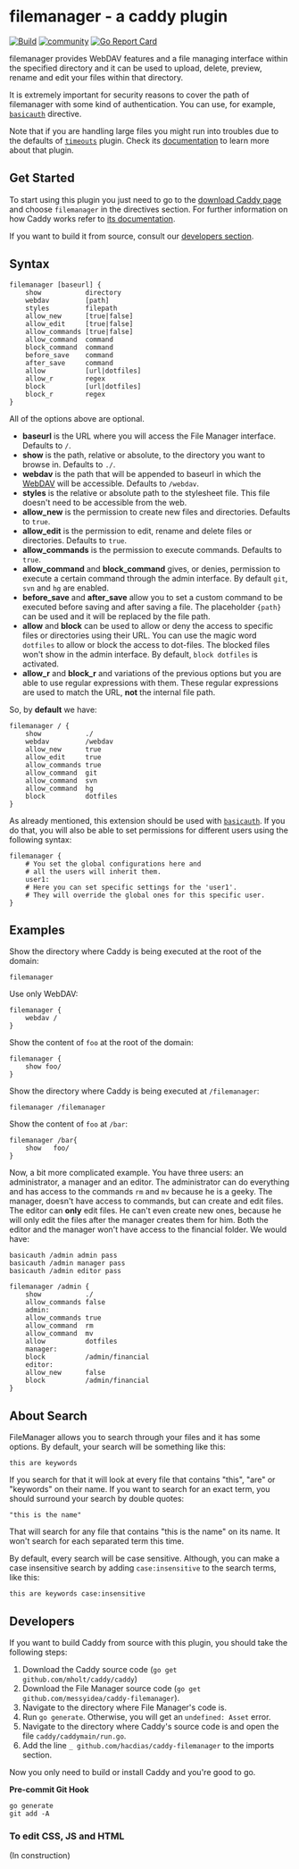 # filemanager - a caddy plugin

[![Build](https://img.shields.io/travis/hacdias/caddy-filemanager.svg?style=flat-square)](https://travis-ci.org/hacdias/caddy-filemanager)
[![community](https://img.shields.io/badge/community-forum-ff69b4.svg?style=flat-square)](https://forum.caddyserver.com)
[![Go Report Card](https://goreportcard.com/badge/github.com/hacdias/caddy-filemanager?style=flat-square)](https://goreportcard.com/report/hacdias/caddy-filemanager)

filemanager provides WebDAV features and a file managing interface within the specified directory and it can be used to upload, delete, preview, rename and edit your files within that directory.

It is extremely important for security reasons to cover the path of filemanager with some kind of authentication. You can use, for example, [`basicauth`](https://caddyserver.com/docs/basicauth) directive.

Note that if you are handling large files you might run into troubles due to the defaults of [`timeouts`](https://caddyserver.com/docs/timeouts) plugin. Check its [documentation](https://caddyserver.com/docs/timeouts) to learn more about that plugin. 

## Get Started

To start using this plugin you just need to go to the [download Caddy page](https://caddyserver.com/download) and choose `filemanager` in the directives section. For further information on how Caddy works refer to [its documentation](https://caddyserver.com/docs).

If you want to build it from source, consult our [developers section](#developers).

## Syntax

```
filemanager [baseurl] {
    show           directory
    webdav         [path]
    styles         filepath
    allow_new      [true|false]
    allow_edit     [true|false]
    allow_commands [true|false]
    allow_command  command
    block_command  command
    before_save    command
    after_save     command
    allow          [url|dotfiles]
    allow_r        regex
    block          [url|dotfiles]
    block_r        regex
}
```

All of the options above are optional.

+ **baseurl** is the URL where you will access the File Manager interface. Defaults to `/`.
+ **show** is the path, relative or absolute, to the directory you want to browse in. Defaults to `./`.
+ **webdav** is the path that will be appended to baseurl in which the [WebDAV](https://en.wikipedia.org/wiki/WebDAV) will be accessible. Defaults to `/webdav`.
+ **styles** is the relative or absolute path to the stylesheet file. This file doesn't need to be accessible from the web.
+ **allow_new** is the permission to create new files and directories. Defaults to `true`.
+ **allow_edit** is the permission to edit, rename and delete files or directories. Defaults to `true`.
+ **allow_commands** is the permission to execute commands. Defaults to `true`.
+ **allow_command** and **block_command** gives, or denies, permission to execute a certain command through the admin interface. By default `git`, `svn` and `hg` are enabled.
+ **before_save** and **after_save** allow you to set a custom command to be executed before saving and after saving a file. The placeholder `{path}` can be used and it will be replaced by the file path.
+ **allow** and **block** can be used to allow or deny the access to specific files or directories using their URL. You can use the magic word `dotfiles` to allow or block the access to dot-files. The blocked files won't show in the admin interface. By default, `block dotfiles` is activated.
+ **allow_r** and **block_r** and variations of the previous options but you are able to use regular expressions with them. These regular expressions are used to match the URL, **not** the internal file path.


So, by **default** we have:

```
filemanager / {
    show           ./
    webdav         /webdav
    allow_new      true
    allow_edit     true
    allow_commands true
    allow_command  git
    allow_command  svn
    allow_command  hg
    block          dotfiles
}
```

As already mentioned, this extension should be used with [`basicauth`](https://caddyserver.com/docs/basicauth). If you do that, you will also be able to set permissions for different users using the following syntax:

```
filemanager {
    # You set the global configurations here and
    # all the users will inherit them.
    user1:
    # Here you can set specific settings for the 'user1'.
    # They will override the global ones for this specific user.
}
```

## Examples

Show the directory where Caddy is being executed at the root of the domain:

```
filemanager
```

Use only WebDAV:

```
filemanager {
    webdav /
}
```

Show the content of `foo` at the root of the domain:

```
filemanager {
    show foo/
}
```

Show the directory where Caddy is being executed at `/filemanager`:

```
filemanager /filemanager
```

Show the content of `foo` at `/bar`:

```
filemanager /bar{
    show   foo/
}
```

Now, a bit more complicated example. You have three users: an administrator, a manager and an editor. The administrator can do everything and has access to the commands `rm` and `mv` because he is a geeky. The manager, doesn't have access to commands, but can create and edit files. The editor can **only** edit files. He can't even create new ones, because he will only edit the files after the manager creates them for him. Both the editor and the manager won't have access to the financial folder. We would have:

```
basicauth /admin admin pass
basicauth /admin manager pass
basicauth /admin editor pass

filemanager /admin {
    show           ./
    allow_commands false
    admin:
    allow_commands true
    allow_command  rm
    allow_command  mv
    allow          dotfiles
    manager:
    block          /admin/financial
    editor:
    allow_new      false
    block          /admin/financial
}
```

## About Search

FileManager allows you to search through your files and it has some options. By default, your search will be something like this:

```
this are keywords
```

If you search for that it will look at every file that contains "this", "are" or "keywords" on their name. If you want to search for an exact term, you should surround your search by double quotes:

```
"this is the name"
```

That will search for any file that contains "this is the name" on its name. It won't search for each separated term this time.

By default, every search will be case sensitive. Although, you can make a case insensitive search by adding `case:insensitive` to the search terms, like this:

```
this are keywords case:insensitive
```

## Developers

If you want to build Caddy from source with this plugin, you should take the following steps:

1. Download the Caddy source code (`go get github.com/mholt/caddy/caddy`)
2. Download the File Manager source code (`go get github.com/messyidea/caddy-filemanager`).
3. Navigate to the directory where File Manager's code is.
4. Run `go generate`. Otherwise, you will get an `undefined: Asset` error.
5. Navigate to the directory where Caddy's source code is and open the file `caddy/caddymain/run.go`.
6. Add the line `_ github.com/hacdias/caddy-filemanager` to the imports section.

Now you only need to build or install Caddy and you're good to go.

**Pre-commit Git Hook**

```
go generate
git add -A
```

### To edit CSS, JS and HTML

(In construction)
